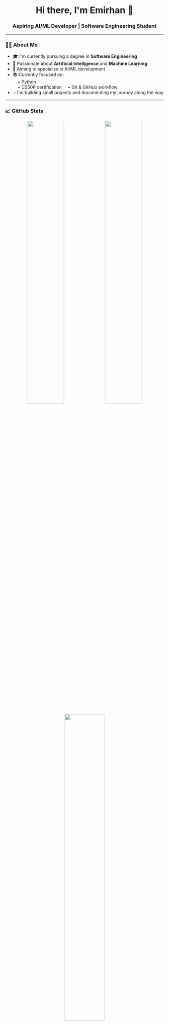 <h1 align="center">Hi there, I'm Emirhan 👋</h1>
<h3 align="center">Aspiring AI/ML Developer | Software Engineering Student</h3>

---

### 👨‍💻 About Me

- 🎓 I'm currently pursuing a degree in **Software Engineering**
- 🤖 Passionate about **Artificial Intelligence** and **Machine Learning**  
- 🔧 Aiming to specialize in AI/ML development
- 📚 Currently focused on:  
  &nbsp;&nbsp;&nbsp;&nbsp;• Python  
  &nbsp;&nbsp;&nbsp;&nbsp;• CS50P certification 
  &nbsp;&nbsp;&nbsp;&nbsp;• Git & GitHub workflow  
- 💡 I'm building small projects and documenting my journey along the way

---

### 📈 GitHub Stats

<p align="center">
  <img width="48%" src="https://github-readme-stats.vercel.app/api?username=Emirhan-GNR&show_icons=true&theme=dark&hide=issues&hide_border=true" />
  <img width="48%" src="https://streak-stats.demolab.com?user=Emirhan-GNR&theme=dark&hide_border=true&date_format=M%20j%5B%2C%20Y%5D" />
</p>

<p align="center">
  <img width="50%" src="https://github-readme-stats.vercel.app/api/top-langs/?username=Emirhan-GNR&layout=compact&theme=dark&hide_border=true" />
</p>

---

### 📬 Contact Me

- 💼 [LinkedIn](https://www.linkedin.com/in/emirhan-guner/)  
- 📫 Email: eg.emirhanguner@gmail.com 